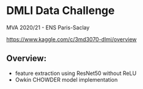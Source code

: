 # DMLI Data Challenge
MVA 2020/21 - ENS Paris-Saclay

https://www.kaggle.com/c/3md3070-dlmi/overview 

## Overview:
- feature extraction using ResNet50 without ReLU
- Owkin CHOWDER model implementation 


